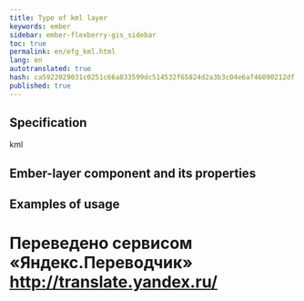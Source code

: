```yaml
--- 
title: Type of kml layer 
keywords: ember 
sidebar: ember-flexberry-gis_sidebar 
toc: true 
permalink: en/efg_kml.html 
lang: en 
autotranslated: true 
hash: ca5922029031c0251c66a833599dc514532f65824d2a3b3c04e6af46090212df 
published: true 
--- 
```


## Specification 

kml 

## Ember-layer component and its properties 

## Examples of usage 



 # Переведено сервисом «Яндекс.Переводчик» http://translate.yandex.ru/